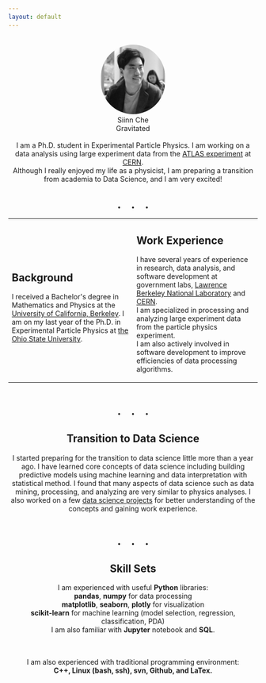 ```yaml
---
layout: default
---
```


<div class="card" align="center">
<br>
<img src="/images/siinn.jpg" width="130" height="140" style='border:0px solid #222;border-radius:1000px'>
<br>
<div class="m1">Siinn Che</div>
<div class="m2">Gravitated</div>
<br>
I am a Ph.D. student in Experimental Particle Physics. I am working on a data analysis using large experiment data from the <a href="http://atlas.ch">ATLAS experiment</a> at <a href="http://cern.ch">CERN</a>.
<br>
Although I really enjoyed my life as a physicist, I am preparing a transition from academia to Data Science, and I am very excited!
</div>


<div class="card" align="center">
<br><div style="font-size:25px;font-weight:600;margin:10px 0px 10px 0px">
.<span style="margin-left:0.8em"></span>.<span style="margin-left:0.8em"></span>.</div>
</div>


<table class="about">
<tr>
<td width="50%">
<h2>Background</h2>
I received a Bachelor's degree in Mathematics and Physics at the <a href="http://berkeley.edu">University of California, Berkeley</a>. I am on my last year of the Ph.D. in Experimental Particle Physics at <a href="http://www.osu.edu">the Ohio State University</a>.
</td>

<td width="50%">
<h2>Work Experience</h2>

I have several years of experience in research, data analysis, and software development at government labs, <a href="http://www.lbl.gov/">Lawrence Berkeley National Laboratory</a> and <a href="http://cern.ch">CERN</a>.
<br>
I am specialized in processing and analyzing large experiment data from the particle physics experiment.
<br>
I am also actively involved in software development to improve efficiencies of data processing algorithms.

</td>
</tr>
</table>



<div class="card" align="center">
<br><div style="font-size:25px;font-weight:600;margin:10px 0px 10px 0px">
.<span style="margin-left:0.8em"></span>.<span style="margin-left:0.8em"></span>.</div>
</div>



<div class="card" align="center">
<h2>Transition to Data Science</h2>


I started preparing for the transition to data science little more than a year ago. I have learned core concepts of data science including building predictive models using machine learning and data interpretation with statistical method. I found that many aspects of data science such as data mining, processing, and analyzing are very similar to physics analyses. I also worked on a few <a href="{{site.url}}/projects.html">data science projects</a> for better understanding of the concepts and gaining work experience.
</div>


<div class="card" align="center">
<br><div style="font-size:25px;font-weight:600;margin:10px 0px 10px 0px">
.<span style="margin-left:0.8em"></span>.<span style="margin-left:0.8em"></span>.</div>
</div>


<div class="card_wide" align="center">
<h2>Skill Sets</h2>
I am experienced with useful <b>Python</b> libraries:

<br>
<b>pandas</b>, <b>numpy</b> for data processing
<br>
<b>matplotlib</b>, <b>seaborn</b>, <b>plotly</b> for visualization
<br>
<b>scikit-learn</b> for machine learning (model selection, regression, classification, PDA)
<br>
I am also familiar with <b>Jupyter</b> notebook and <b>SQL</b>.

<br><br>
I am also experienced with traditional programming environment:
<br>
<b>C++, Linux (bash, ssh), svn, Github, and LaTex.</b>
<br>

</div>


<br><br>


